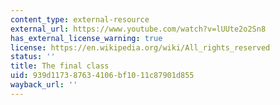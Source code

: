 ```yaml
---
content_type: external-resource
external_url: https://www.youtube.com/watch?v=lUUte2o2Sn8
has_external_license_warning: true
license: https://en.wikipedia.org/wiki/All_rights_reserved
status: ''
title: The final class
uid: 939d1173-8763-4106-bf10-11c87901d855
wayback_url: ''
---
```


